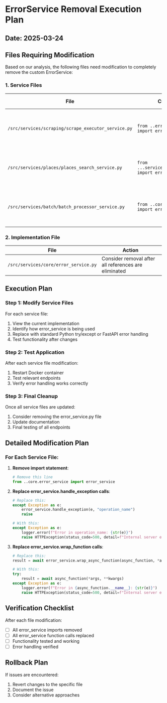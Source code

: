 # ErrorService Removal Execution Plan

## Date: 2025-03-24

## Files Requiring Modification

Based on our analysis, the following files need modification to completely remove the custom ErrorService:

### 1. Service Files

| File | Current Usage | Required Action |
|------|---------------|-----------------|
| `/src/services/scraping/scrape_executor_service.py` | `from ..error.error_service import error_service` | Remove import and replace error handling |
| `/src/services/places/places_search_service.py` | `from ...services.core.error_service import error_service` | Remove import and replace error handling |
| `/src/services/batch/batch_processor_service.py` | `from ..core.error_service import error_service` | Remove import and replace error handling |

### 2. Implementation File

| File | Action |
|------|--------|
| `/src/services/core/error_service.py` | Consider removal after all references are eliminated |

## Execution Plan

### Step 1: Modify Service Files

For each service file:
1. View the current implementation
2. Identify how error_service is being used
3. Replace with standard Python try/except or FastAPI error handling
4. Test functionality after changes

### Step 2: Test Application

After each service file modification:
1. Restart Docker container
2. Test relevant endpoints
3. Verify error handling works correctly

### Step 3: Final Cleanup

Once all service files are updated:
1. Consider removing the error_service.py file
2. Update documentation
3. Final testing of all endpoints

## Detailed Modification Plan

### For Each Service File:

1. **Remove import statement**:
   ```python
   # Remove this line
   from ..core.error_service import error_service
   ```

2. **Replace error_service.handle_exception calls**:
   ```python
   # Replace this:
   except Exception as e:
       error_service.handle_exception(e, "operation_name")
       raise

   # With this:
   except Exception as e:
       logger.error(f"Error in operation_name: {str(e)}")
       raise HTTPException(status_code=500, detail=f"Internal server error: {str(e)}")
   ```

3. **Replace error_service.wrap_function calls**:
   ```python
   # Replace this:
   result = await error_service.wrap_async_function(async_function, *args, **kwargs)

   # With this:
   try:
       result = await async_function(*args, **kwargs)
   except Exception as e:
       logger.error(f"Error in {async_function.__name__}: {str(e)}")
       raise HTTPException(status_code=500, detail=f"Internal server error: {str(e)}")
   ```

## Verification Checklist

After each file modification:
- [ ] All error_service imports removed
- [ ] All error_service function calls replaced
- [ ] Functionality tested and working
- [ ] Error handling verified

## Rollback Plan

If issues are encountered:
1. Revert changes to the specific file
2. Document the issue
3. Consider alternative approaches
